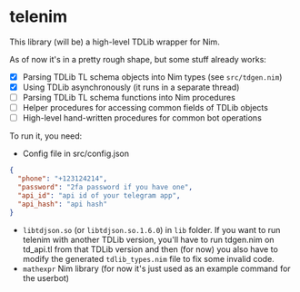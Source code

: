 # telenim
This library (will be) a high-level TDLib wrapper for Nim.

As of now it's in a pretty rough shape, but some stuff already works:
- [x] Parsing TDLib TL schema objects into Nim types (see ``src/tdgen.nim``)
- [x] Using TDLib asynchronously (it runs in a separate thread)
- [ ] Parsing TDLib TL schema functions into Nim procedures
- [ ] Helper procedures for accessing common fields of TDLib objects
- [ ] High-level hand-written procedures for common bot operations

To run it, you need:
- Config file in src/config.json
```json
{
  "phone": "+123124214",
  "password": "2fa password if you have one",
  "api_id": "api id of your telegram app",
  "api_hash": "api hash"
}
```
- ``libtdjson.so`` (or ``libtdjson.so.1.6.0``) in ``lib`` folder. 
If you want to run telenim with another TDLib version, you'll have to run tdgen.nim on td_api.tl from that TDLib version and then (for now) you also have to modify the generated ``tdlib_types.nim`` file to fix some invalid code.
- ``mathexpr`` Nim library (for now it's just used as an example command for the userbot)